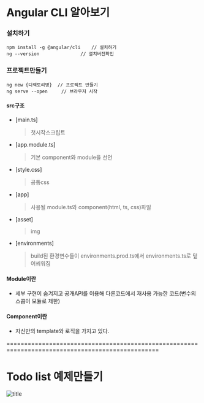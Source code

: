 # Angular CLI 알아보기

### 설치하기
```
npm install -g @angular/cli    // 설치하기 
ng --version 		       // 설치버전확인
```
### 프로젝트만들기
```
ng new {디렉토리명}  // 프로젝트 만들기
ng serve --open     // 브라우저 시작
```
#### src구조
- [main.ts] 
  > 첫시작스크립트
- [app.module.ts] 
  > 기본 component와 module을 선언 
- [style.css] 
  > 공통css
- [app] 
  > 사용될 module.ts와 component(html, ts, css)파일
- [asset] 
  > img
- [environments] 
  > build된 환경변수들이 environments.prod.ts에서 environments.ts로 덮어씌워짐

#### Module이란
- 세부 구현이 숨겨지고 공개API를 이용해 다른코드에서 재사용 가능한 코드(변수의 스콥이 모듈로 제한)

#### Component이란
- 자신만의 template와 로직을 가지고 있다.


=================================================================================================

# Todo list 예제만들기



![title](https://github.com/jangmang/pub/blob/master/1.PNG "es6")


